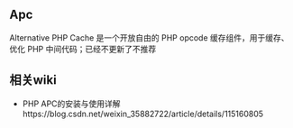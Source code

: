 ## Apc

Alternative PHP Cache 是一个开放自由的 PHP opcode 缓存组件，用于缓存、优化 PHP 中间代码；已经不更新了不推荐

## 相关wiki

-  PHP APC的安装与使用详解https://blog.csdn.net/weixin_35882722/article/details/115160805 